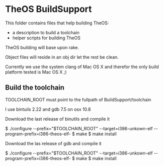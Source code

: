 TheOS BuildSupport
==================

This folder contains files that help building TheOS:
 * a description to build a toolchain
 * helper scripts for building TheOS

TheOS building will base upon rake.

Object files will reside in an obj dir let the rest be clean.

Currently we use the system clang of Mac OS X and therefor
the only build platform tested is Mac OS X ;)

Build the toolchain
-------------------

TOOLCHAIN_ROOT must point to the fullpath of BuildSupport/toolchain

I use bintuils 2.22 and gdb 7.5 on osx 10.8

Download the last release of binutils and compile it

 $ ./configure --prefix="$TOOLCHAIN_ROOT" --target=i386-unkown-elf --program-prefix=i386-theos-elf-
 $ make
 $ make install

Download the las release of gdb and compile it

 $ ./configure --prefix="$TOOLCHAIN_ROOT" --target=i386-unkown-elf --program-prefix=i386-theos-elf-
 $ make
 $ make install
